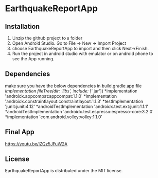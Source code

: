 # EarthquakeReportApp

## Installation
1. Unzip the github project to a folder
2. Open Android Studio. Go to File -> New -> Import Project
3. choose EarthquakeReportApp to import and then click Next->Finish.
4. Run the project in android studio with emulator or on android phone to see the App running.
 
## Dependencies
make sure you have the below dependencies in build.gradle.app file
*implementation fileTree(dir: 'libs', include: ['*.jar'])
*implementation 'androidx.appcompat:appcompat:1.1.0'
*implementation 'androidx.constraintlayout:constraintlayout:1.1.3'
*testImplementation 'junit:junit:4.12'
*androidTestImplementation 'androidx.test.ext:junit:1.1.1'
*androidTestImplementation 'androidx.test.espresso:espresso-core:3.2.0'
*implementation 'com.android.volley:volley:1.1.0'

## Final App
https://youtu.be/lZQz5JFuW2A

## License
EarthquakeReportApp is distributed under the MIT license.
